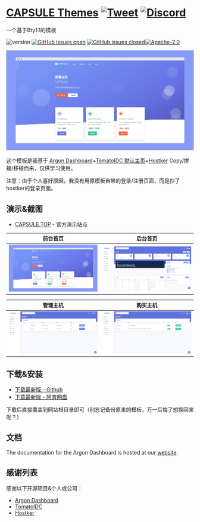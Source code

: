 # [CAPSULE Themes](http://demos.creative-tim.com/argon-dashboard/pages/dashboard.html?ref=readme-ad2) [![Tweet](https://img.shields.io/twitter/url/http/shields.io.svg?style=social&logo=twitter)](https://twitter.com/dogewp) [![Discord](https://badgen.net/badge/icon/discord?icon=discord&label)](#)

一个基于Bty1.1的模板

![version](https://img.shields.io/badge/version-1.0-blue.svg) [![GitHub issues open](https://img.shields.io/github/issues/7doger/CAPSULE_Themes.svg)](https://github.com/7doger/CAPSULE_Themes/issues?q=is%3Aopen+is%3Aissue) [![GitHub issues closed](https://img.shields.io/github/issues-closed-raw/7doger/CAPSULE_Themes.svg)](https://github.com/7doger/CAPSULE_Themes/issues?q=is%3Aissue+is%3Aclosed)[![Apache-2.0](https://badgen.net/badge/license/Apache-2.0)](https://github.com/7doger/CAPSULE_Themes/blob/main/LICENSE)

![Image](https://raw.githubusercontent.com/7doger/CAPSULE_Themes/main/Preview/Preview1.png)

这个模板是我基于 [Argon Dashboard](https://github.com/creativetimofficial/argon-dashboard-laravel)+[TomatoIDC 默认主页](https://github.com/MercyCloudTeam/TomatoIDC)+[Hostker](https://www.hostker.com/) Copy/拼接/移植而来，仅供学习使用。

注意：由于个人喜好原因，我没有用原模板自带的登录/注册页面，而是抄了hostker的登录页面。


## 演示&截图



- [CAPSULE.TOP](https://capsule.top) - 官方演示站点


| 前台首页 | 后台首页 | 
| --- | --- | 
| ![前台首页](https://raw.githubusercontent.com/7doger/CAPSULE_Themes/main/Preview/Preview1.png) | ![后台首页](https://raw.githubusercontent.com/7doger/CAPSULE_Themes/main/Preview/Preview3.jpeg) | 

| 管理主机 | 购买主机 | 
| --- | --- | 
| ![前台首页](https://raw.githubusercontent.com/7doger/CAPSULE_Themes/main/Preview/Preview4.jpeg) | ![后台首页](https://raw.githubusercontent.com/7doger/CAPSULE_Themes/main/Preview/Preview5.jpeg) | 


## 下载&安装

- [下载最新版 -  Github](https://github.com/7doger/CAPSULE_Themes/releases)
- [下载最新版 - 阿育网盘](https://drive.ubi.plus/s/90TV)


下载后直接覆盖到网站根目录即可（别忘记备份原来的模板，万一后悔了想换回来呢？）


## 文档

The documentation for the Argon Dashboard is hosted at our [website](https://www.yuque.com/7doger/Themes).


## 感谢列表

感谢以下开源项目&个人或公司：

- [Argon Dashboard](https://github.com/creativetimofficial/argon-dashboard-laravel)
- [TomatoIDC](https://github.com/MercyCloudTeam/TomatoIDC)
- [Hostker](https://www.hostker.com/)
